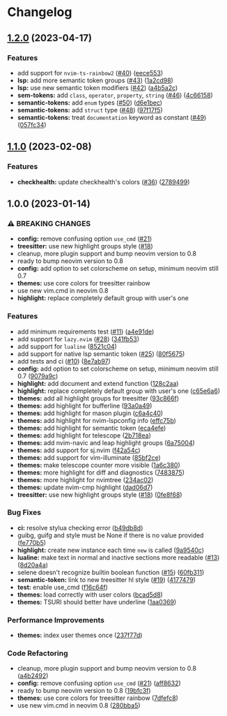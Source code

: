 # Changelog

## [1.2.0](https://github.com/cpea2506/one_monokai.nvim/compare/v1.1.0...v1.2.0) (2023-04-17)


### Features

* add support for `nvim-ts-rainbow2` ([#40](https://github.com/cpea2506/one_monokai.nvim/issues/40)) ([eece553](https://github.com/cpea2506/one_monokai.nvim/commit/eece55368da1fb35d85e26ed091aa42432d4273d))
* **lsp:** add more semantic token groups ([#43](https://github.com/cpea2506/one_monokai.nvim/issues/43)) ([1a2cd98](https://github.com/cpea2506/one_monokai.nvim/commit/1a2cd98c9766def65105444a4a9db08c8cce44b9))
* **lsp:** use new semantic token modifiers ([#42](https://github.com/cpea2506/one_monokai.nvim/issues/42)) ([a4b5a2c](https://github.com/cpea2506/one_monokai.nvim/commit/a4b5a2c31969b3f093dae6100ebbd0db047565f2))
* **sem-tokens:** add `class`, `operator`, `property`, `string` ([#46](https://github.com/cpea2506/one_monokai.nvim/issues/46)) ([4c66158](https://github.com/cpea2506/one_monokai.nvim/commit/4c66158b687c14d5eb500eebe3e55605471b1f00))
* **semantic-tokens:** add `enum` types ([#50](https://github.com/cpea2506/one_monokai.nvim/issues/50)) ([d6e1bec](https://github.com/cpea2506/one_monokai.nvim/commit/d6e1beca6de5dbcd07bae850734b819cef019930))
* **semantic-tokens:** add `struct` type ([#48](https://github.com/cpea2506/one_monokai.nvim/issues/48)) ([97f17f5](https://github.com/cpea2506/one_monokai.nvim/commit/97f17f5beff1734f13d043fe442d9192a5d64a36))
* **semantic-tokens:** treat `documentation` keyword as constant ([#49](https://github.com/cpea2506/one_monokai.nvim/issues/49)) ([057fc34](https://github.com/cpea2506/one_monokai.nvim/commit/057fc3488a3be1a978315c746ee2ed94592fef84))

## [1.1.0](https://github.com/cpea2506/one_monokai.nvim/compare/v1.0.0...v1.1.0) (2023-02-08)


### Features

* **checkhealth:** update checkhealth's colors ([#36](https://github.com/cpea2506/one_monokai.nvim/issues/36)) ([2789499](https://github.com/cpea2506/one_monokai.nvim/commit/27894999b25423ab341a6de5b5c445bce7e6d949))

## 1.0.0 (2023-01-14)


### ⚠ BREAKING CHANGES

* **config:** remove confusing option `use_cmd` ([#21](https://github.com/cpea2506/one_monokai.nvim/issues/21))
* **treesitter:** use new highlight groups style ([#18](https://github.com/cpea2506/one_monokai.nvim/issues/18))
* cleanup, more plugin support and bump neovim version to 0.8
* ready to bump neovim version to 0.8
* **config:** add option to set colorscheme on setup, minimum neovim still 0.7
* **themes:** use core colors for treesitter rainbow
* use new vim.cmd in neovim 0.8
* **highlight:** replace completely default group with user's one

### Features

* add minimum requirements test ([#11](https://github.com/cpea2506/one_monokai.nvim/issues/11)) ([a4e91de](https://github.com/cpea2506/one_monokai.nvim/commit/a4e91def9297ba726500d076f0aae14e75d205e0))
* add support for `lazy.nvim` ([#28](https://github.com/cpea2506/one_monokai.nvim/issues/28)) ([341fb53](https://github.com/cpea2506/one_monokai.nvim/commit/341fb53a81af61889a1417d3ebe6769764510e12))
* add support for `lualine` ([8521c04](https://github.com/cpea2506/one_monokai.nvim/commit/8521c04bb5ace89ce655320d88fa452240f1a6c9))
* add support for native lsp semantic token ([#25](https://github.com/cpea2506/one_monokai.nvim/issues/25)) ([80f5675](https://github.com/cpea2506/one_monokai.nvim/commit/80f5675b518befff0ecca4bc2be2087155e78314))
* add tests and ci ([#10](https://github.com/cpea2506/one_monokai.nvim/issues/10)) ([8e7ab97](https://github.com/cpea2506/one_monokai.nvim/commit/8e7ab97afa4169bf6146bf345938dd980618a970))
* **config:** add option to set colorscheme on setup, minimum neovim still 0.7 ([9079a9c](https://github.com/cpea2506/one_monokai.nvim/commit/9079a9c4eaf6229a2c93f1cf882bb725546ffc24))
* **highlight:** add document and extend function ([128c2aa](https://github.com/cpea2506/one_monokai.nvim/commit/128c2aa06804c2ec2a7bae377aa0002d6f681aa8))
* **highlight:** replace completely default group with user's one ([c65e6a6](https://github.com/cpea2506/one_monokai.nvim/commit/c65e6a6faf47f8d743f601a02e237d8f431f5998))
* **themes:** add all highlight groups for treesitter ([93c866f](https://github.com/cpea2506/one_monokai.nvim/commit/93c866fc21e20082e3bf9c9752189e7a55736450))
* **themes:** add highlight for bufferline ([93a0a49](https://github.com/cpea2506/one_monokai.nvim/commit/93a0a491e8ef6270d26260f842f742566b91c0f6))
* **themes:** add highlight for mason plugin ([c6a4c40](https://github.com/cpea2506/one_monokai.nvim/commit/c6a4c409b6154a9b5c0c9888c81d0daab3f0a7ad))
* **themes:** add highlight for nvim-lspconfig info ([effc75b](https://github.com/cpea2506/one_monokai.nvim/commit/effc75b63b415b8ca5bc328aba33eae279bb12f3))
* **themes:** add highlight for semantic token ([eca4efe](https://github.com/cpea2506/one_monokai.nvim/commit/eca4efef8af39472e1d3735b397ed1dee2c63b6e))
* **themes:** add highlight for telescope ([2b718ea](https://github.com/cpea2506/one_monokai.nvim/commit/2b718ea4014f57de2f7bd89eea7795c175accb32))
* **themes:** add nvim-navic and leap highlight groups ([6a75004](https://github.com/cpea2506/one_monokai.nvim/commit/6a7500458649eaaee372d532fe52179556db8723))
* **themes:** add support for sj.nvim ([f42a54c](https://github.com/cpea2506/one_monokai.nvim/commit/f42a54c74ed86c6967c968f5fff644de3a04cf83))
* **themes:** add support for vim-illuminate ([85bf2ce](https://github.com/cpea2506/one_monokai.nvim/commit/85bf2ce9bbfba9ed756b2c0ffa69462d0c0fc238))
* **themes:** make telescope counter more visible ([1a6c380](https://github.com/cpea2506/one_monokai.nvim/commit/1a6c38059e28e892198616e348c4391893303de4))
* **themes:** more highlight for diff and diagnostics ([7483875](https://github.com/cpea2506/one_monokai.nvim/commit/74838755bef0e4996e464db0ec088a1a99297021))
* **themes:** more highlight for nvimtree ([234ac02](https://github.com/cpea2506/one_monokai.nvim/commit/234ac02077cf08834eb0c505981cb1bdb7a2f933))
* **themes:** update nvim-cmp highlight ([dad06d7](https://github.com/cpea2506/one_monokai.nvim/commit/dad06d7fdbf2037bee703622e0fce734e7b74ee7))
* **treesitter:** use new highlight groups style ([#18](https://github.com/cpea2506/one_monokai.nvim/issues/18)) ([0fe8f68](https://github.com/cpea2506/one_monokai.nvim/commit/0fe8f68a757d24bbb54eb7a980af9e9c00c40ffd))


### Bug Fixes

* **ci:** resolve stylua checking error ([b49db8d](https://github.com/cpea2506/one_monokai.nvim/commit/b49db8d5b783f1dd2386ce0b1689be09152b750f))
* guibg, guifg and style must be None if there is no value provided ([fe770b5](https://github.com/cpea2506/one_monokai.nvim/commit/fe770b509fc8879021b0ff16a667bbb60a81b99a))
* **highlight:** create new instance each time `new` is called ([9a9540c](https://github.com/cpea2506/one_monokai.nvim/commit/9a9540c8047b60dc2e6440d367a9c468f5e84dcd))
* **lualine:** make text in normal and inactive sections more readable ([#13](https://github.com/cpea2506/one_monokai.nvim/issues/13)) ([8d20a4a](https://github.com/cpea2506/one_monokai.nvim/commit/8d20a4a617febed5f67fa155523c8ebb894f2cd4))
* selene doesn't recognize builtin boolean function ([#15](https://github.com/cpea2506/one_monokai.nvim/issues/15)) ([60fb311](https://github.com/cpea2506/one_monokai.nvim/commit/60fb3111595e64ebaea67c81d262f7386d4a6679))
* **semantic-token:** link to new treesitter hl style ([#19](https://github.com/cpea2506/one_monokai.nvim/issues/19)) ([4177479](https://github.com/cpea2506/one_monokai.nvim/commit/4177479dcac335c13c198e607c9ec0886bd61305))
* **test:** enable use_cmd ([f16c64f](https://github.com/cpea2506/one_monokai.nvim/commit/f16c64ffaa8bd9b498ec2645eb61474dbcafc357))
* **themes:** load correctly with user colors ([bcad5d8](https://github.com/cpea2506/one_monokai.nvim/commit/bcad5d814dfd9076c3b78da8ca1caf9bcafdae36))
* **themes:** TSURI should better have underline ([1aa0369](https://github.com/cpea2506/one_monokai.nvim/commit/1aa03691edfeea54f3a2b36a18dfd8db4008effe))


### Performance Improvements

* **themes:** index user themes once ([237f77d](https://github.com/cpea2506/one_monokai.nvim/commit/237f77de5ad1fc23ccd06a6a5e649329ef27872f))


### Code Refactoring

* cleanup, more plugin support and bump neovim version to 0.8 ([a4b2492](https://github.com/cpea2506/one_monokai.nvim/commit/a4b24921d35b50da769020598a0238bb199d891a))
* **config:** remove confusing option `use_cmd` ([#21](https://github.com/cpea2506/one_monokai.nvim/issues/21)) ([aff8632](https://github.com/cpea2506/one_monokai.nvim/commit/aff86323a923b3b80f1045a6f2c38b6ef0005c03))
* ready to bump neovim version to 0.8 ([19bfc3f](https://github.com/cpea2506/one_monokai.nvim/commit/19bfc3f7c109ae44f7ad24f7943c790bc4e8730e))
* **themes:** use core colors for treesitter rainbow ([7dfefc8](https://github.com/cpea2506/one_monokai.nvim/commit/7dfefc8f2ffa9512532d51dd31683f8e13c4af34))
* use new vim.cmd in neovim 0.8 ([280bba5](https://github.com/cpea2506/one_monokai.nvim/commit/280bba5984d23602aea0f4c2acd68fb62af26416))
